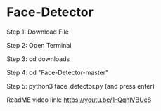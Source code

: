 # Face-Detector

Step 1: Download File

Step 2: Open Terminal

Step 3: cd downloads

Step 4: cd "Face-Detector-master"

Step 5: python3 face_detector.py (and press enter)

ReadME video link: https://youtu.be/1-QqnlVBUc8
